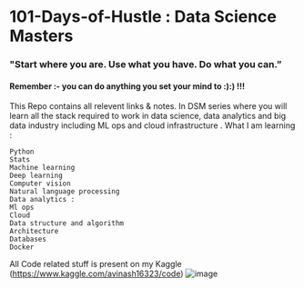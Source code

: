 # 101-Days-of-Hustle : Data Science Masters
### "Start where you are. Use what you have. Do what you can.”
#### Remember :- you can do anything you set your mind to :):) !!!


This Repo contains all relevent links & notes.
In DSM series where you will learn all the stack required to work in data science, data analytics and big data industry including ML ops and cloud infrastructure .
What I am learning :

    Python 
    Stats 
    Machine learning 
    Deep learning 
    Computer vision
    Natural language processing 
    Data analytics : 
    Ml ops
    Cloud
    Data structure and algorithm
    Architecture
    Databases
    Docker 
    
    
 All Code related stuff is present on my Kaggle (https://www.kaggle.com/avinash16323/code)
 ![image](https://github.com/avinashyadav1998/101-Days-of-Hustle/assets/32420098/3df46b3c-bd56-443c-b1d7-eae8a1959581)

    
